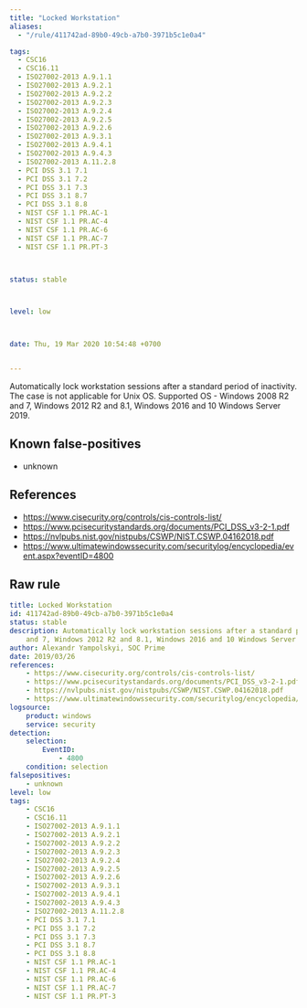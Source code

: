 ```yaml
---
title: "Locked Workstation"
aliases:
  - "/rule/411742ad-89b0-49cb-a7b0-3971b5c1e0a4"

tags:
  - CSC16
  - CSC16.11
  - ISO27002-2013 A.9.1.1
  - ISO27002-2013 A.9.2.1
  - ISO27002-2013 A.9.2.2
  - ISO27002-2013 A.9.2.3
  - ISO27002-2013 A.9.2.4
  - ISO27002-2013 A.9.2.5
  - ISO27002-2013 A.9.2.6
  - ISO27002-2013 A.9.3.1
  - ISO27002-2013 A.9.4.1
  - ISO27002-2013 A.9.4.3
  - ISO27002-2013 A.11.2.8
  - PCI DSS 3.1 7.1
  - PCI DSS 3.1 7.2
  - PCI DSS 3.1 7.3
  - PCI DSS 3.1 8.7
  - PCI DSS 3.1 8.8
  - NIST CSF 1.1 PR.AC-1
  - NIST CSF 1.1 PR.AC-4
  - NIST CSF 1.1 PR.AC-6
  - NIST CSF 1.1 PR.AC-7
  - NIST CSF 1.1 PR.PT-3



status: stable



level: low



date: Thu, 19 Mar 2020 10:54:48 +0700


---
```


Automatically lock workstation sessions after a standard period of inactivity. The case is not applicable for Unix OS. Supported OS - Windows 2008 R2 and 7, Windows 2012 R2 and 8.1, Windows 2016 and 10 Windows Server 2019.

<!--more-->


## Known false-positives

* unknown



## References

* https://www.cisecurity.org/controls/cis-controls-list/
* https://www.pcisecuritystandards.org/documents/PCI_DSS_v3-2-1.pdf
* https://nvlpubs.nist.gov/nistpubs/CSWP/NIST.CSWP.04162018.pdf
* https://www.ultimatewindowssecurity.com/securitylog/encyclopedia/event.aspx?eventID=4800


## Raw rule
```yaml
title: Locked Workstation
id: 411742ad-89b0-49cb-a7b0-3971b5c1e0a4
status: stable
description: Automatically lock workstation sessions after a standard period of inactivity. The case is not applicable for Unix OS. Supported OS - Windows 2008 R2
    and 7, Windows 2012 R2 and 8.1, Windows 2016 and 10 Windows Server 2019.
author: Alexandr Yampolskyi, SOC Prime
date: 2019/03/26
references:
    - https://www.cisecurity.org/controls/cis-controls-list/
    - https://www.pcisecuritystandards.org/documents/PCI_DSS_v3-2-1.pdf
    - https://nvlpubs.nist.gov/nistpubs/CSWP/NIST.CSWP.04162018.pdf
    - https://www.ultimatewindowssecurity.com/securitylog/encyclopedia/event.aspx?eventID=4800
logsource:
    product: windows
    service: security
detection:
    selection:
        EventID:
            - 4800
    condition: selection
falsepositives:
    - unknown
level: low
tags:
    - CSC16
    - CSC16.11
    - ISO27002-2013 A.9.1.1
    - ISO27002-2013 A.9.2.1
    - ISO27002-2013 A.9.2.2
    - ISO27002-2013 A.9.2.3
    - ISO27002-2013 A.9.2.4
    - ISO27002-2013 A.9.2.5
    - ISO27002-2013 A.9.2.6
    - ISO27002-2013 A.9.3.1
    - ISO27002-2013 A.9.4.1
    - ISO27002-2013 A.9.4.3
    - ISO27002-2013 A.11.2.8
    - PCI DSS 3.1 7.1
    - PCI DSS 3.1 7.2
    - PCI DSS 3.1 7.3
    - PCI DSS 3.1 8.7
    - PCI DSS 3.1 8.8
    - NIST CSF 1.1 PR.AC-1
    - NIST CSF 1.1 PR.AC-4
    - NIST CSF 1.1 PR.AC-6
    - NIST CSF 1.1 PR.AC-7
    - NIST CSF 1.1 PR.PT-3

```
